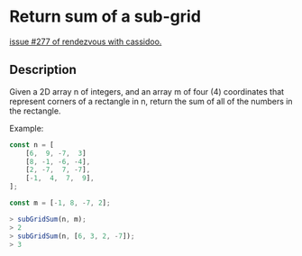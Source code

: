 # Return sum of a sub-grid

[issue #277 of rendezvous with cassidoo.](https://buttondown.email/cassidoo/archive/life-has-no-blessing-like-a-prudent-friend/)

## Description

Given a 2D array n of integers, and an array m of four (4) coordinates that
represent corners of a rectangle in n, return the sum of all of the numbers in the rectangle.

Example:

```ts
const n = [
	[6,  9, -7,  3]
	[8, -1, -6, -4],
	[2, -7,  7, -7],
	[-1,  4,  7,  9],
];

const m = [-1, 8, -7, 2];

> subGridSum(n, m);
> 2
> subGridSum(n, [6, 3, 2, -7]);
> 3
```
